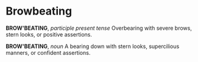 # Browbeating

**BROW'BEATING**, _participle present tense_ Overbearing with severe brows, stern looks, or positive assertions.

**BROW'BEATING**, _noun_ A bearing down with stern looks, supercilious manners, or confident assertions.